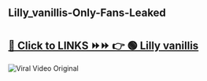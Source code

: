 
 ## Lilly_vanillis-Only-Fans-Leaked

# <h2><a href="https://clipsfans.com/Lilly_vanillis&ref=git">🔗 Click to LINKS ⏩⏩ 👉 🟢 Lilly vanillis </a></h2>

<a href="https://clipsfans.com/Lilly_vanillis&ref=git" rel="nofollow" data-target="animated-image.originalLink"><img src="https://i.ibb.co.com/xMMVF88/686577567.gif" alt="Viral Video Original" style="max-width: 100%; display: inline-block;" data-target="animated-image.originalImage"></a>
